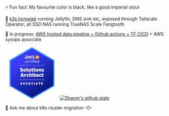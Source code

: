 ⚡ Fun fact: My favourite color is black, like a good imperial stout

🌱 [k3s homelab](https://github.com/serversandbox) running Jellyfin, DNS sink etc, exposed through Tailscale Operator; all SSD NAS running TrueNAS Scale Fangtooth

🔭 In progress: [AWS hosted data pipeline + Github actions + TF CICD](https://github.com/users/sharonwoo/projects/3) + AWS sysops associate

[![walking da talk](saa-168.png)](https://www.credly.com/badges/99f61cd2-0602-4343-b407-f1384521147c/public_url) [![Sharon's github stats](https://github-readme-stats.vercel.app/api?username=sharonwoo&count_private=true&show_icons=true&theme=transparent&rank_icon=percentile&&hide=stars)](https://github.com/anuraghazra/github-readme-stats)

💬 Ask me about k8s cluster migration -O-

<!--
**sharonwoo/sharonwoo** is a ✨ _special_ ✨ repository because its `README.md` (this file) appears on your GitHub profile.

Here are some ideas to get you started:

- 🔭 I’m currently working on ...
- 🌱 I’m currently learning ...
- 👯 I’m looking to collaborate on ...
- 🤔 I’m looking for help with ...
- 💬 Ask me about ...
- 📫 How to reach me: ...
- 😄 Pronouns: ...
- ⚡ Fun fact: ...
-->
